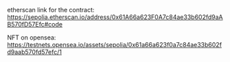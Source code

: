 etherscan link for the contract: https://sepolia.etherscan.io/address/0x61A66a623F0A7c84ae33b602fd9aAB570fD57Efc#code

NFT on opensea: https://testnets.opensea.io/assets/sepolia/0x61a66a623f0a7c84ae33b602fd9aab570fd57efc/1